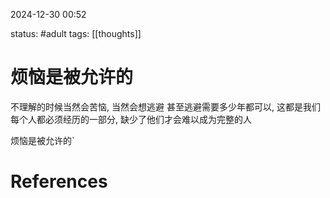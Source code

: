 2024-12-30    00:52

status: #adult 
tags: [[thoughts]]


# 烦恼是被允许的

不理解的时候当然会苦恼, 当然会想逃避
甚至逃避需要多少年都可以, 这都是我们每个人都必须经历的一部分, 缺少了他们才会难以成为完整的人

烦恼是被允许的` 


# References
